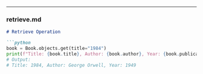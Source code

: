 
---

### retrieve.md
```markdown
# Retrieve Operation

```python
book = Book.objects.get(title="1984")
print(f"Title: {book.title}, Author: {book.author}, Year: {book.publication_year}")
# Output:
# Title: 1984, Author: George Orwell, Year: 1949
